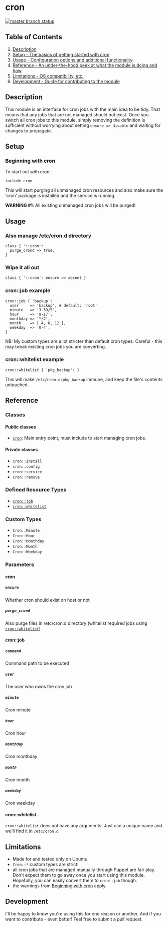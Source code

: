 # cron

[![master branch status](https://travis-ci.org/pegasd/puppet-cron.svg?branch=master)](https://travis-ci.org/pegasd/puppet-cron)

## Table of Contents

1. [Description](#description)
1. [Setup - The basics of getting started with cron](#setup)
1. [Usage - Configuration options and additional functionality](#usage)
1. [Reference - An under-the-hood peek at what the module is doing and how](#reference)
1. [Limitations - OS compatibility, etc.](#limitations)
1. [Development - Guide for contributing to the module](#development)

## Description

This module is an interface for cron jobs with the main idea to be tidy. That means that any jobs that are not managed
should not exist. Once you switch all cron jobs to this module, simply removing the definition is sufficient without
worrying about setting `ensure => disable` and waiting for changes to propagate.

## Setup

### Beginning with cron

To start out with cron:
```puppet
include cron
```
This will start purging all unmanaged cron resources and also make sure the 'cron' package is installed and the service is running.

**WARNING #1**: All existing unmanaged cron jobs will be purged!

## Usage

### Also manage /etc/cron.d directory
```puppet
class { '::cron':
  purge_crond => true,
}
```

### Wipe it all out
```puppet
class { '::cron': ensure => absent }
```

### cron::job example
```puppet
cron::job { 'backup':
  user     => 'backup', # default: 'root'
  minute   => '3-59/5',
  hour     => '9-17',
  monthday => '*/2',
  month    => [ 4, 8, 12 ],
  weekday  => '0-4',
}
```
NB: My custom types are a lot stricter than default cron types. Careful - this may break existing cron jobs you are
converting.

### cron::whitelist example
```puppet
cron::whitelist { 'pkg_backup': }
```
This will make `/etc/cron.d/pkg_backup` immune, and keep the file's contents untouched.

## Reference

### Classes

#### Public classes

* [`cron`](#cron): Main entry point, must include to start managing cron jobs.

#### Private classes

* `cron::install`
* `cron::config`
* `cron::service`
* `cron::remove`

### Defined Resource Types

* [`cron::job`](#cronjob)
* [`cron::whitelist`](#cronwhitelist)

### Custom Types

* `Cron::Minute`
* `Cron::Hour`
* `Cron::Monthday`
* `Cron::Month`
* `Cron::Weekday`

### Parameters

#### cron

##### `ensure`

Whether cron should exist on host or not

##### `purge_crond`

Also purge files in /etc/cron.d directory (whitelist required jobs using [`cron::whitelist`](#cronwhitelist))

#### cron::job

##### `command`

Command path to be executed

##### `user`

The user who owns the cron job

##### `minute`

Cron minute

##### `hour`

Cron hour

##### `monthday`

Cron monthday

##### `month`

Cron month

##### `weekday`

Cron weekday

#### cron::whitelist

`cron::whitelist` does not have any arguments. Just use a unique name and we'll find it in `/etc/cron.d`

## Limitations

* Made for and tested only on Ubuntu
* `Cron::*` custom types are strict!
* all cron jobs that are managed manually through Puppet are fair play. Don't expect them to
go away once you start using this module. Hopefully, you can easily convert them to `cron::job` though.
* the warnings from [Beginning with cron](#beginningwithcron) apply

## Development

I'll be happy to know you're using this for one reason or another. And if you want to contribute - even better!
Feel free to submit a pull request.
